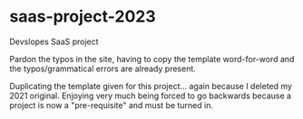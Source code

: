 # saas-project-2023
 Devslopes SaaS project



Pardon the typos in the site, having to copy the template word-for-word and the typos/grammatical errors are already present.

Duplicating the template given for this project... again because I deleted my 2021 original. Enjoying very much being forced to go backwards because a project is now a "pre-requisite" and must be turned in. 